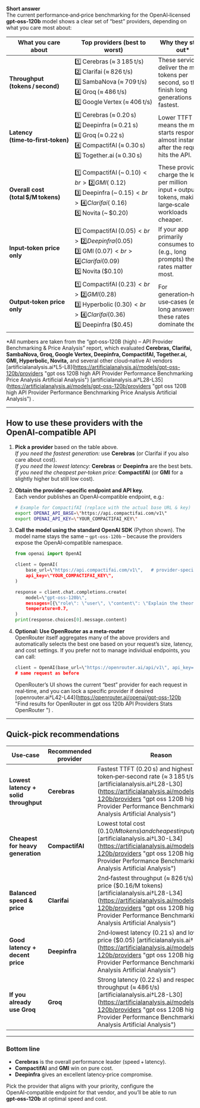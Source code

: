 **Short answer**  
The current performance‑and‑price benchmarking for the OpenAI‑licensed **gpt‑oss‑120b** model shows a clear set of “best” providers, depending on what you care most about:

| What you care about | Top providers (best to worst) | Why they stand out* |
|----------------------|------------------------------|--------------------|
| **Throughput (tokens / second)** | 1️⃣ Cerebras (≈ 3 185 t/s)  <br>2️⃣ Clarifai (≈ 826 t/s)  <br>3️⃣ SambaNova (≈ 709 t/s)  <br>4️⃣ Groq (≈ 486 t/s)  <br>5️⃣ Google Vertex (≈ 406 t/s) | These services deliver the most tokens per second, so they finish long generations fastest. |
| **Latency (time‑to‑first‑token)** | 1️⃣ Cerebras (≈ 0.20 s)  <br>2️⃣ Deepinfra (≈ 0.21 s)  <br>3️⃣ Groq (≈ 0.22 s)  <br>4️⃣ CompactifAI (≈ 0.30 s)  <br>5️⃣ Together.ai (≈ 0.30 s) | Lower TTFT means the model starts responding almost instantly after the request hits the API. |
| **Overall cost (total $/M tokens)** | 1️⃣ CompactifAI (~ $0.10)  <br>2️⃣ GMI (~ $0.12)  <br>3️⃣ Deepinfra (~ $0.15)  <br>4️⃣ Clarifai (~ $0.16)  <br>5️⃣ Novita (~ $0.20) | These providers charge the least per million input + output tokens, making large‑scale workloads cheaper. |
| **Input‑token price only** | 1️⃣ CompactifAI ($0.05)  <br>2️⃣ Deepinfra ($0.05)  <br>3️⃣ GMI ($0.07)  <br>4️⃣ Clarifai ($0.09)  <br>5️⃣ Novita ($0.10) | If your app primarily consumes tokens (e.g., long prompts) these rates matter most. |
| **Output‑token price only** | 1️⃣ CompactifAI ($0.23)  <br>2️⃣ GMI ($0.28)  <br>3️⃣ Hyperbolic ($0.30)  <br>4️⃣ Clarifai ($0.36)  <br>5️⃣ Deepinfra ($0.45) | For generation‑heavy use‑cases (e.g., long answers) these rates dominate the bill. |

*All numbers are taken from the “gpt‑oss‑120B (high) – API Provider Benchmarking & Price Analysis” report, which evaluated **Cerebras, Clarifai, SambaNova, Groq, Google Vertex, Deepinfra, CompactifAI, Together.ai, GMI, Hyperbolic, Novita,** and several other cloud‑native AI vendors [artificialanalysis.ai†L5-L8](https://artificialanalysis.ai/models/gpt-oss-120b/providers \"gpt oss 120B  high   API Provider Performance Benchmarking   Price Analysis   Artificial Analysis\")  [artificialanalysis.ai†L28-L35](https://artificialanalysis.ai/models/gpt-oss-120b/providers \"gpt oss 120B  high   API Provider Performance Benchmarking   Price Analysis   Artificial Analysis\") .

---

## How to use these providers with the OpenAI‑compatible API

1. **Pick a provider** based on the table above.  
   *If you need the fastest generation:* use **Cerebras** (or Clarifai if you also care about cost).  
   *If you need the lowest latency:* **Cerebras** or **Deepinfra** are the best bets.  
   *If you need the cheapest per‑token price:* **CompactifAI** (or **GMI** for a slightly higher but still low cost).

2. **Obtain the provider‑specific endpoint and API key.**  
   Each vendor publishes an OpenAI‑compatible endpoint, e.g.:

   ```bash
   # Example for CompactifAI (replace with the actual base URL & key)
   export OPENAI_API_BASE=\"https://api.compactifai.com/v1\"
   export OPENAI_API_KEY=\"YOUR_COMPACTIFAI_KEY\"
   ```

3. **Call the model using the standard OpenAI SDK** (Python shown). The model name stays the same – `gpt-oss-120b` – because the providers expose the OpenAI‑compatible namespace.

   ```python
   from openai import OpenAI

   client = OpenAI(
       base_url=\"https://api.compactifai.com/v1\",   # provider‑specific base URL
       api_key=\"YOUR_COMPACTIFAI_KEY\",
   )

   response = client.chat.completions.create(
       model=\"gpt-oss-120b\",
       messages=[{\"role\": \"user\", \"content\": \"Explain the theory of relativity in three sentences.\"}],
       temperature=0.7,
   )
   print(response.choices[0].message.content)
   ```

4. **Optional: Use OpenRouter as a meta‑router**  
   OpenRouter itself aggregates many of the above providers and automatically selects the best one based on your request’s size, latency, and cost settings. If you prefer not to manage individual endpoints, you can call:

   ```python
   client = OpenAI(base_url=\"https://openrouter.ai/api/v1\", api_key=\"YOUR_OPENROUTER_KEY\")
   # same request as before
   ```

   OpenRouter’s UI shows the current “best” provider for each request in real‑time, and you can lock a specific provider if desired [openrouter.ai†L42-L44](https://openrouter.ai/openai/gpt-oss-120b \"Find results for  OpenRouter  in  gpt oss 120b   API  Providers  Stats   OpenRouter \") .

---

## Quick‑pick recommendations

| Use‑case | Recommended provider | Reason |
|----------|---------------------|--------|
| **Lowest latency + solid throughput** | **Cerebras** | Fastest TTFT (0.20 s) and highest token‑per‑second rate (≈ 3 185 t/s) [artificialanalysis.ai†L28-L30](https://artificialanalysis.ai/models/gpt-oss-120b/providers \"gpt oss 120B  high   API Provider Performance Benchmarking   Price Analysis   Artificial Analysis\")  |
| **Cheapest for heavy generation** | **CompactifAI** | Lowest total cost ($0.10 /M tokens) and cheapest input price ($0.05) [artificialanalysis.ai†L30-L34](https://artificialanalysis.ai/models/gpt-oss-120b/providers \"gpt oss 120B  high   API Provider Performance Benchmarking   Price Analysis   Artificial Analysis\")  |
| **Balanced speed & price** | **Clarifai** | 2nd‑fastest throughput (≈ 826 t/s) & good price ($0.16/M tokens) [artificialanalysis.ai†L28-L34](https://artificialanalysis.ai/models/gpt-oss-120b/providers \"gpt oss 120B  high   API Provider Performance Benchmarking   Price Analysis   Artificial Analysis\")  |
| **Good latency + decent price** | **Deepinfra** | 2nd‑lowest latency (0.21 s) and low input price ($0.05) [artificialanalysis.ai†L30-L34](https://artificialanalysis.ai/models/gpt-oss-120b/providers \"gpt oss 120B  high   API Provider Performance Benchmarking   Price Analysis   Artificial Analysis\")  |
| **If you already use Groq** | **Groq** | Strong latency (0.22 s) and respectable throughput (≈ 486 t/s) [artificialanalysis.ai†L28-L30](https://artificialanalysis.ai/models/gpt-oss-120b/providers \"gpt oss 120B  high   API Provider Performance Benchmarking   Price Analysis   Artificial Analysis\")  |

---

### Bottom line

- **Cerebras** is the overall performance leader (speed + latency).  
- **CompactifAI** and **GMI** win on pure cost.  
- **Deepinfra** gives an excellent latency‑price compromise.  

Pick the provider that aligns with your priority, configure the OpenAI‑compatible endpoint for that vendor, and you’ll be able to run **gpt‑oss‑120b** at optimal speed and cost.
